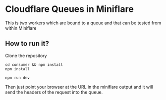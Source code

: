 # Cloudflare Queues in Miniflare

This is two workers which are bound to a queue and that can be tested from within Miniflare

## How to run it?

Clone the repository

    cd consumer && npm install
    npm install

    npm run dev

Then just point your browser at the URL in the miniflare output and it will send the headers of the request into the queue.

